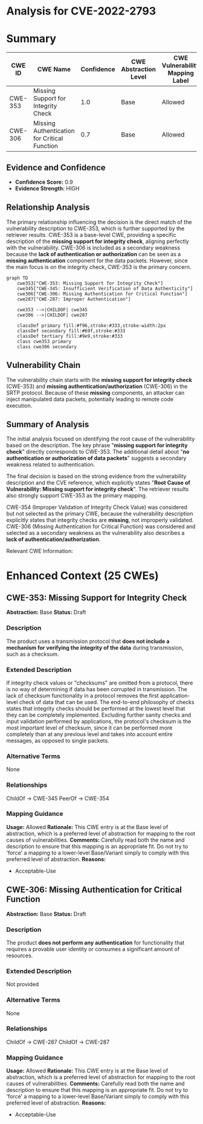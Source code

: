 # Analysis for CVE-2022-2793

# Summary
| CWE ID | CWE Name | Confidence | CWE Abstraction Level | CWE Vulnerability Mapping Label | CWE-Vulnerability Mapping Notes |
|---|---|---|---|---|---|
| CWE-353 | Missing Support for Integrity Check | 1.0 | Base | Allowed | Primary CWE |
| CWE-306 | Missing Authentication for Critical Function | 0.7 | Base | Allowed | Secondary CWE |

## Evidence and Confidence

*   **Confidence Score:** 0.9
*   **Evidence Strength:** HIGH

## Relationship Analysis
The primary relationship influencing the decision is the direct match of the vulnerability description to CWE-353, which is further supported by the retriever results. CWE-353 is a base-level CWE, providing a specific description of the **missing support for integrity check**, aligning perfectly with the vulnerability. CWE-306 is included as a secondary weakness because the **lack of authentication or authorization** can be seen as a **missing authentication** component for the data packets. However, since the main focus is on the integrity check, CWE-353 is the primary concern.

```mermaid
graph TD
    cwe353["CWE-353: Missing Support for Integrity Check"]
    cwe345["CWE-345: Insufficient Verification of Data Authenticity"]
    cwe306["CWE-306: Missing Authentication for Critical Function"]
    cwe287["CWE-287: Improper Authentication"]

    cwe353 -->|CHILDOF| cwe345
    cwe306 -->|CHILDOF| cwe287
    
    classDef primary fill:#f96,stroke:#333,stroke-width:2px
    classDef secondary fill:#69f,stroke:#333
    classDef tertiary fill:#9e9,stroke:#333
    class cwe353 primary
    class cwe306 secondary
```

## Vulnerability Chain
The vulnerability chain starts with the **missing support for integrity check** (CWE-353) and **missing authentication/authorization** (CWE-306) in the SRTP protocol. Because of these **missing** components, an attacker can inject manipulated data packets, potentially leading to remote code execution.

## Summary of Analysis
The initial analysis focused on identifying the root cause of the vulnerability based on the description. The key phrase "**missing support for integrity check**" directly corresponds to CWE-353. The additional detail about "**no authentication or authorization of data packets**" suggests a secondary weakness related to authentication.

The final decision is based on the strong evidence from the vulnerability description and the CVE reference, which explicitly states "**Root Cause of Vulnerability: Missing support for integrity check**". The retriever results also strongly support CWE-353 as the primary mapping.

CWE-354 (Improper Validation of Integrity Check Value) was considered but not selected as the primary CWE, because the vulnerability description explicitly states that integrity checks are **missing**, not improperly validated.
CWE-306 (Missing Authentication for Critical Function) was considered and selected as a secondary weakness as the vulnerability also describes a **lack of authentication/authorization**.

Relevant CWE Information:

# Enhanced Context (25 CWEs)

## CWE-353: Missing Support for Integrity Check
**Abstraction:** Base
**Status:** Draft

### Description
The product uses a transmission protocol that **does not include a mechanism for verifying the integrity of the data** during transmission, such as a checksum.

### Extended Description
If integrity check values or "checksums" are omitted from a protocol, there is no way of determining if data has been corrupted in transmission. The lack of checksum functionality in a protocol removes the first application-level check of data that can be used. The end-to-end philosophy of checks states that integrity checks should be performed at the lowest level that they can be completely implemented. Excluding further sanity checks and input validation performed by applications, the protocol's checksum is the most important level of checksum, since it can be performed more completely than at any previous level and takes into account entire messages, as opposed to single packets.

### Alternative Terms
None

### Relationships
ChildOf -> CWE-345
PeerOf -> CWE-354

### Mapping Guidance
**Usage:** Allowed
**Rationale:** This CWE entry is at the Base level of abstraction, which is a preferred level of abstraction for mapping to the root causes of vulnerabilities.
**Comments:** Carefully read both the name and description to ensure that this mapping is an appropriate fit. Do not try to 'force' a mapping to a lower-level Base/Variant simply to comply with this preferred level of abstraction.
**Reasons:**
- Acceptable-Use

## CWE-306: Missing Authentication for Critical Function
**Abstraction:** Base
**Status:** Draft

### Description
The product **does not perform any authentication** for functionality that requires a provable user identity or consumes a significant amount of resources.

### Extended Description
Not provided

### Alternative Terms
None

### Relationships
ChildOf -> CWE-287
ChildOf -> CWE-287

### Mapping Guidance
**Usage:** Allowed
**Rationale:** This CWE entry is at the Base level of abstraction, which is a preferred level of abstraction for mapping to the root causes of vulnerabilities.
**Comments:** Carefully read both the name and description to ensure that this mapping is an appropriate fit. Do not try to 'force' a mapping to a lower-level Base/Variant simply to comply with this preferred level of abstraction.
**Reasons:**
- Acceptable-Use
